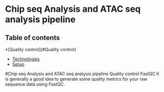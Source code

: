 
# Chip seq Analysis and ATAC seq analysis pipeline
## Table of contents
*[Quality control](#Quality control)

* [Technologies](#technologies)
* [Setup](#setup)


#Chip seq Analysis and ATAC seq analysis pipeline
Quality control
FastQC
It is generally a good idea to generate some quality metrics for your raw sequence data using FastQC.
